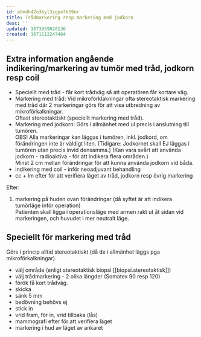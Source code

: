 ```yaml
---
id: atmdh42o3kyl3zgpo7k59ur
title: Trådmarkering resp markering med jodkorn
desc: ''
updated: 1673959828136
created: 1671112247464
---
```


## Extra information angående indikering/markering av tumör med tråd, jodkorn resp coil

- Speciellt med tråd - får kort trådväg så att operatören får kortare väg.
- Markering med tråd: Vid mikroförklakningar ofta stereotaktisk markering med tråd där 2 markeringar görs för att visa utbredning av mikroförkalkningar.  
  Oftast stereotaktiskt (speciellt markering med tråd).
- Markering med jodkorn: Görs i allmänhet med ul precis i anslutning till tumören.  
  OBS! Alla markeringar kan läggas i tumören, inkl. jodkord, om förändringen inte är väldigt liten. (Tidigare: Jodkornet skall EJ läggas i tumören utan precis invid densamma.)
  (Kan vara svårt att använda jodkorn - radioaktiva - för att indikera flera områden.)  
  Minst 2 cm mellan förändringar för att kunna använda jodkorn vid båda.
- indikering med coil - inför neoadjuvant behandling
- cc + lm efter för att verifiera läget av tråd, jodkorn resp övrig markering

Efter:
1. markering på huden ovan förändringar (då syftet är att indikera tumörläge inför operation)  
  Patienten skall ligga i operationsläge med armen rakt ut åt sidan vid markeringen, och huvudet i mer neutralt läge.

## Speciellt för markering med tråd

Görs i princip alltid stereotaktiskt (då de i allmänhet läggs pga mikroförkalkningar).

- välj område (enligt stereotaktisk biopsi [[biopsi.stereotaktisk]])
- välj trådmarkering - 2 olika längder (Somatex 90 resp 120)
- förök få kort trådväg.
- skicka
- sänk 5 mm
- bedövning behövs ej
- stick in
- vrid fram, för in, vrid tillbaka (lås)
- mammografi efter för att verifiera läget
- markering i hud av läget av ankaret




